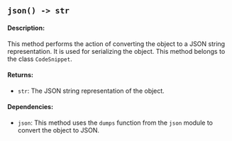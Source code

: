 ## `json() -> str`

#### Description:
This method performs the action of converting the object to a JSON string representation. It is used for serializing the object. This method belongs to the class `CodeSnippet`.

#### Returns:
- `str`: The JSON string representation of the object.

#### Dependencies:
- `json`: This method uses the `dumps` function from the `json` module to convert the object to JSON.